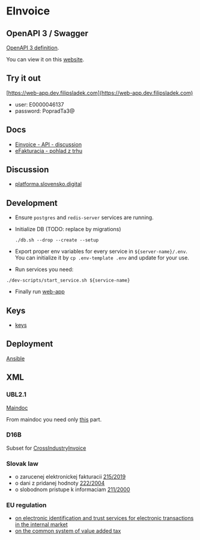 # EInvoice

## OpenAPI 3 / Swagger

[OpenAPI 3 definition](docs/swagger.yml).

You can view it on this [website](https://generator.swagger.io/?url=https://raw.githubusercontent.com/filipsladek/einvoice/master/docs/swagger.yml).

## Try it out

[https://web-app.dev.filipsladek.com](https://web-app.dev.filipsladek.com)

* user: E0000046137
* password: PopradTa3@

## Docs

* [Einvoice - API - discussion](https://docs.google.com/document/d/1gjDwwu6qCBvdB63i9mKdPWPGL-Y76UJ2LWby6kaNKoA/edit?usp=sharing)
* [eFakturacia - pohlad z trhu](https://docs.google.com/document/d/1RdCJ-erer9rOD41Tnc9JLMCZw2fXWkUnO-E5DM4BFu0/edit?usp=sharing)

## Discussion

* [platforma.slovensko.digital](https://platforma.slovensko.digital/t/red-flags-informacny-system-elektronickej-fakturacie-is-efa/5640/83?u=filip_sladek)

## Development

* Ensure `postgres` and `redis-server` services are running.
* Initialize DB (TODO: replace by migrations)

    `./db.sh --drop --create --setup`

* Export proper env variables for every service in `${server-name}/.env`.
You can initialize it by `cp .env-template .env` and update for your use.

* Run services you need:

```shell script
./dev-scripts/start_service.sh ${service-name}
```

* Finally run [web-app](einvoice-web-app/README.md)

## Keys

* [keys](https://drive.google.com/drive/folders/1b_d2TUQGddIc_qQjGZy7zQYx-Zw6_k_x?usp=sharing)

## Deployment

[Ansible](ansible/README.md)

## XML

### UBL2.1

[Maindoc](http://docs.oasis-open.org/ubl/os-UBL-2.1/xsd)

From maindoc you need only [this](http://docs.oasis-open.org/ubl/os-UBL-2.1/xsd/maindoc/UBL-Invoice-2.1.xsd)
part.

### D16B

Subset for [CrossIndustryInvoice](https://www.unece.org/fileadmin/DAM/cefact/xml_schemas/D16B_SCRDM__Subset__CII.zip)

### Slovak law

* o zarucenej elektronickej fakturacii [215/2019](https://www.slov-lex.sk/pravne-predpisy/SK/ZZ/2019/215/)
* o dani z pridanej hodnoty [222/2004](https://www.slov-lex.sk/pravne-predpisy/SK/ZZ/2004/222/)
* o slobodnom pristupe k informaciam [211/2000](https://www.slov-lex.sk/pravne-predpisy/SK/ZZ/2000/211/)

### EU regulation

* [on electronic identification and trust services for electronic transactions in the internal market](https://eur-lex.europa.eu/legal-content/EN/ALL/?uri=CELEX%3A32014R0910)
* [on the common system of value added tax](https://eur-lex.europa.eu/legal-content/EN/ALL/?uri=CELEX:32006L0112)
